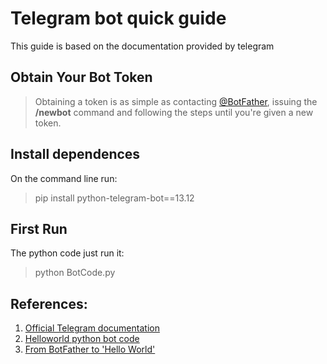 # Telegram bot quick guide 
This guide is based on the documentation provided by telegram

## Obtain Your Bot Token

> Obtaining a token is as simple as contacting [@BotFather](https://t.me/botfather), issuing the **/newbot** command and following the steps until you're given a new token.



## Install dependences
On the command line run: 
> pip install python-telegram-bot==13.12

## First Run

The python code just run it:
> python BotCode.py
## References:

1. [Official Telegram documentation](https://core.telegram.org/bots)
2. [Helloworld python bot code](https://gitlab.com/Athamaxy/telegram-bot-tutorial/-/blob/main/TutorialBot.py)
3. [From BotFather to 'Hello World'](https://core.telegram.org/bots/tutorial)